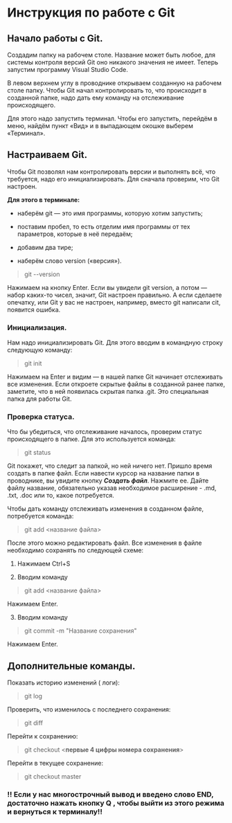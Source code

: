  # Инструкция по работе с Git

 ## Начало работы с Git.

  Создадим папку на рабочем
столе. Название может быть любое, для системы
контроля версий Git оно никакого значения не имеет. Теперь запустим   программу Visual Studio Code.

 В левом верхнем углу в проводнике открываем созданную на рабочем столе папку. Чтобы Git начал контролировать то, что происходит в созданной папке, надо дать ему команду на отслеживание происходящего.

 Для этого надо запустить терминал. Чтобы его запустить, перейдём в меню, найдём пункт
«Вид» и в выпадающем окошке выберем «Терминал».

## Настраиваем Git.

Чтобы Git позволял нам контролировать версии и выполнять всё, что требуется, надо его инициализировать. Для сначала проверим, что Git настроен.

**Для этого в терминале:**

* наберём git — это имя программы, которую хотим запустить;

* поставим пробел, то есть отделим имя программы от тех параметров, которые в неё
передаём;

* добавим два тире;

* наберём слово version («версия»).

> git --version


Нажимаем на кнопку Enter. Если вы увидели git version, а потом — набор каких-то чисел,
значит, Git настроен правильно. А если сделаете опечатку, или Git у вас не настроен,
например, вместо git написали cit, появится ошибка.

### Инициализация.

Нам надо инициализировать Git. Для этого вводим в командную строку следующую команду:

> git init

Нажимаем на Enter и видим — в нашей папке Git
начинает отслеживать все изменения.
 Если откроете
скрытые файлы в созданной ранее папке, заметите, что в ней появилась скрытая папка .git. Это специальная папка для работы Git.

### Проверка статуса.

Что бы убедиться, что отслеживание началось, проверим статус происходящего в папке. Для это используется команда:

> git status

Git покажет, что следит за папкой, но ней ничего нет. Пришло время создать в папке файл. Если навести курсор на название папки в проводнике, вы увидите кнопку ***Создать файл***. Нажмите ее. Дайте файлу название, обязательно указав необходимое расширение - .md, .txt, .doc или то, какое потребуется.

Чтобы дать команду отслеживать изменения в созданном файле, потребуется команда:

> git add <название файла>

После этого можно редактировать файл. Все изменения в файле необходимо сохранять по следующей схеме:

1. Нажимаем Ctrl+S

2. Вводим команду 
> git add <название файла>

Нажимаем Enter.

3. Вводим команду
> git commit -m "Название сохранения"

Нажимаем Enter.

## Дополнительные команды.

Показать историю изменений ( логи):
> git log

Проверить, что изменилось с последнего сохранения:

> git diff

Перейти к сохранению:

> git checkout <**первые 4 цифры номера сохранения**>

Перейти в текущее сохранение:
> git checkout master

### **!! Если у нас многострочный вывод и введено слово END, достаточно нажать кнопку Q , чтобы выйти из этого режима и вернуться к терминалу!!**







